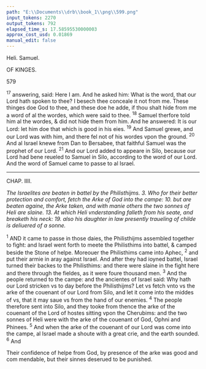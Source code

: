 ```yaml
---
path: "E:\\Documents\\drb\\book_1\\png\\599.png"
input_tokens: 2270
output_tokens: 792
elapsed_time_s: 17.58595530000003
approx_cost_usd: 0.01869
manual_edit: false
---
```

Heli. Samuel.

OF KINGES.

579

<sup>17</sup> answering, said: Here I am. And he asked him: What is the word, that our Lord hath spoken to thee? I besech thee conceale it not from me. These thinges doe God to thee, and these doe he adde, if thou shalt hide from me a word of al the wordes, which were said to thee. <sup>18</sup> Samuel therfore told him al the wordes, & did not hide them from him. And he answered: It is our Lord: let him doe that which is good in his eies. <sup>19</sup> And Samuel grewe, and our Lord was with him, and there fel not of his wordes vpon the ground. <sup>20</sup> And al Israel knewe from Dan to Bersabee, that faithful Samuel was the prophet of our Lord. <sup>21</sup> And our Lord added to appeare in Silo, because our Lord had bene reueled to Samuel in Silo, according to the word of our Lord. And the word of Samuel came to passe to al Israel.

<hr>

CHAP. IIII.

*The Israelites are beaten in battel by the Philisthijms. 3. Who for their better protection and comfort, fetch the Arke of God into the campe: 10. but are beaten againe, the Arke taken, and with manie others the two sonnes of Heli are slaine. 13. At which Heli vnderstanding falleth from his seate, and breaketh his neck: 19. also his daughter in law presently traueling of childe is deliuered of a sonne.*

<sup>1</sup> AND it came to passe in those daies, the Philisthijms assembled together to fight: and Israel went forth to meete the Philisthims into battel, & camped beside the Stone of helpe. Moreouer the Philisthims came into Aphec, <sup>2</sup> and put their armie in aray against Israel. And after they had ioyned battel, Israel turned their backes to the Philisthims: and there were slaine in the fight here and there through the fieldes, as it were foure thousand men. <sup>3</sup> And the people returned to the campe: and the ancientes of Israel said: Why hath our Lord stricken vs to day before the Philisthijms? Let vs fetch vnto vs the arke of the couenant of our Lord from Silo, and let it come into the middes of vs, that it may saue vs from the hand of our enemies. <sup>4</sup> The people therefore sent into Silo, and they tooke from thence the arke of the couenant of the Lord of hostes sitting vpon the Cherubims: and the two sonnes of Heli were with the arke of the couenant of God, Ophni and Phinees. <sup>5</sup> And when the arke of the couenant of our Lord was come into the campe, al Israel made a shoute with a great crie, and the earth sounded. <sup>6</sup> And

<aside>Their confidence of helpe from God, by presence of the arke was good and com mendable, but their sinnes deserued to be punished.</aside>
